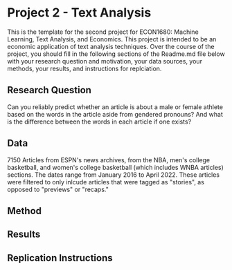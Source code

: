 # Project 2 - Text Analysis
This is the template for the second project for ECON1680: Machine Learning, Text Analysis, and Economics. This project is intended to be an economic application of text analysis techniques. Over the course of the project, you should fill in the following sections of the Readme.md file below with your research question and motivation, your data sources, your methods, your results, and instructions for replciation. 

## Research Question
Can you reliably predict whether an article is about a male or female athlete based on the words in the article aside from gendered pronouns? And what is the difference between the words in each article if one exists?

## Data
7150 Articles from ESPN's news archives, from the NBA, men's college basketball, and women's college basketball (which includes WNBA articles) sections. The dates range from January 2016 to April 2022. These articles were filtered to only inlcude articles that were tagged as "stories", as opposed to "previews" or "recaps."

## Method

## Results

## Replication Instructions
